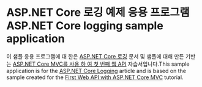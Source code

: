 # <a name="aspnet-core-logging-sample-application"></a><span data-ttu-id="5a116-101">ASP.NET Core 로깅 예제 응용 프로그램</span><span class="sxs-lookup"><span data-stu-id="5a116-101">ASP.NET Core logging sample application</span></span>

<span data-ttu-id="5a116-102">이 샘플 응용 프로그램에 대 한은 [ASP.NET Core 로깅](https://docs.microsoft.com/aspnet/core/fundamentals/logging/index) 문서 및 샘플에 대해 만든 기반는 [ASP.NET Core MVC를 사용 하 여 첫 번째 웹 API](https://docs.microsoft.com/aspnet/core/tutorials/first-web-api) 자습서입니다.</span><span class="sxs-lookup"><span data-stu-id="5a116-102">This sample application is for the [ASP.NET Core Logging](https://docs.microsoft.com/aspnet/core/fundamentals/logging/index) article and is based on the sample created for the [First Web API with ASP.NET Core MVC](https://docs.microsoft.com/aspnet/core/tutorials/first-web-api) tutorial.</span></span>